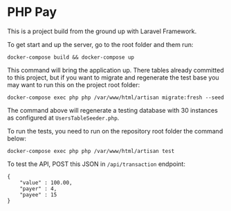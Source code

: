 # PHP Pay
This is a project build from the ground up with Laravel Framework.

To get start and up the server, go to the root folder and them run:

`docker-compose build && docker-compose up`

This command will bring the application up. There tables already committed to this project, but if you want to migrate
and regenerate the test base you may want to run this on the project root folder:

`docker-compose exec php php /var/www/html/artisan migrate:fresh --seed`

The command above will regenerate a testing database with 30 instances as configured at `UsersTableSeeder.php`.

To run the tests, you need to run on the repository root folder the command below:

`docker-compose exec php php /var/www/html/artisan test`

To test the API, POST this JSON in `/api/transaction` endpoint:

````
{
    "value" : 100.00,
    "payer" : 4,
    "payee" : 15
}
